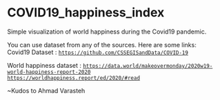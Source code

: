 # COVID19_happiness_index

Simple visualization of world happiness during the Covid19 pandemic.


You can use dataset from any of the sources. Here are some links: <br>
Covid19 Dataset : <code>https://github.com/CSSEGISandData/COVID-19</code>

World happiness dataset : <code>https://data.world/makeovermonday/2020w19-world-happiness-report-2020</code><br>
<code>https://worldhappiness.report/ed/2020/#read</code>

~Kudos to Ahmad Varasteh
